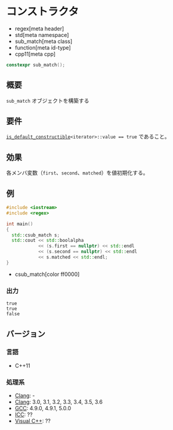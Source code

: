 # コンストラクタ
* regex[meta header]
* std[meta namespace]
* sub_match[meta class]
* function[meta id-type]
* cpp11[meta cpp]

```cpp
constexpr sub_match();
```

## 概要
`sub_match` オブジェクトを構築する


## 要件
[`is_default_constructible`](../../type_traits/is_default_constructible.md)`<iterator>::value == true` であること。


## 効果
各メンバ変数（`first`、`second`、`matched`）を値初期化する。


## 例
```cpp example
#include <iostream>
#include <regex>

int main()
{
  std::csub_match s;
  std::cout << std::boolalpha
            << (s.first == nullptr) << std::endl
            << (s.second == nullptr) << std::endl
            << s.matched << std::endl;
}
```
* csub_match[color ff0000]

### 出力
```
true
true
false
```


## バージョン
### 言語
- C++11

### 処理系
- [Clang](/implementation.md#clang): -
- [Clang](/implementation.md#clang): 3.0, 3.1, 3.2, 3.3, 3.4, 3.5, 3.6
- [GCC](/implementation.md#gcc): 4.9.0, 4.9.1, 5.0.0
- [ICC](/implementation.md#icc): ??
- [Visual C++](/implementation.md#visual_cpp): ??
